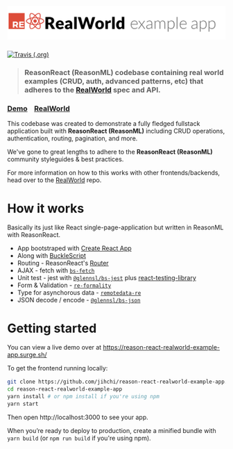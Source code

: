 # ![RealWorld Example App](logo.png)

[![Travis (.org)](https://img.shields.io/travis/jihchi/reason-react-realworld-example-app)](https://travis-ci.org/jihchi/reason-react-realworld-example-app)

> ### ReasonReact (ReasonML) codebase containing real world examples (CRUD, auth, advanced patterns, etc) that adheres to the [RealWorld](https://github.com/gothinkster/realworld) spec and API.

### [Demo](https://reason-react-realworld-example-app.surge.sh/)&nbsp;&nbsp;&nbsp;&nbsp;[RealWorld](https://github.com/gothinkster/realworld)

This codebase was created to demonstrate a fully fledged fullstack application built with **ReasonReact (ReasonML)** including CRUD operations, authentication, routing, pagination, and more.

We've gone to great lengths to adhere to the **ReasonReact (ReasonML)** community styleguides & best practices.

For more information on how to this works with other frontends/backends, head over to the [RealWorld](https://github.com/gothinkster/realworld) repo.

# How it works

Basically its just like React single-page-application but written in ReasonML with ReasonReact.

- App bootstraped with [Create React App](https://github.com/facebook/create-react-app)
- Along with [BuckleScript](https://bucklescript.github.io/)
- Routing - ReasonReact's [Router](https://reasonml.github.io/reason-react/docs/en/router.html)
- AJAX - fetch with [`bs-fetch`](https://github.com/reasonml-community/bs-fetch)
- Unit test - jest with [`@glennsl/bs-jest`](https://github.com/glennsl/bs-jest) plus [react-testing-library](https://github.com/kentcdodds/react-testing-library)
- Form & Validation - [`re-formality`](https://github.com/alexfedoseev/re-formality)
- Type for asynchorous data - [`remotedata-re`](https://github.com/lrosa007/remotedata-re)
- JSON decode / encode - [`@glennsl/bs-json`](https://github.com/glennsl/bs-json)

# Getting started

You can view a live demo over at https://reason-react-realworld-example-app.surge.sh/

To get the frontend running locally:

```bash
git clone https://github.com/jihchi/reason-react-realworld-example-app.git
cd reason-react-realworld-example-app
yarn install # or npm install if you're using npm
yarn start
```

Then open http://localhost:3000 to see your app.

When you’re ready to deploy to production, create a minified bundle with `yarn build` (or `npm run build` if you're using npm).
